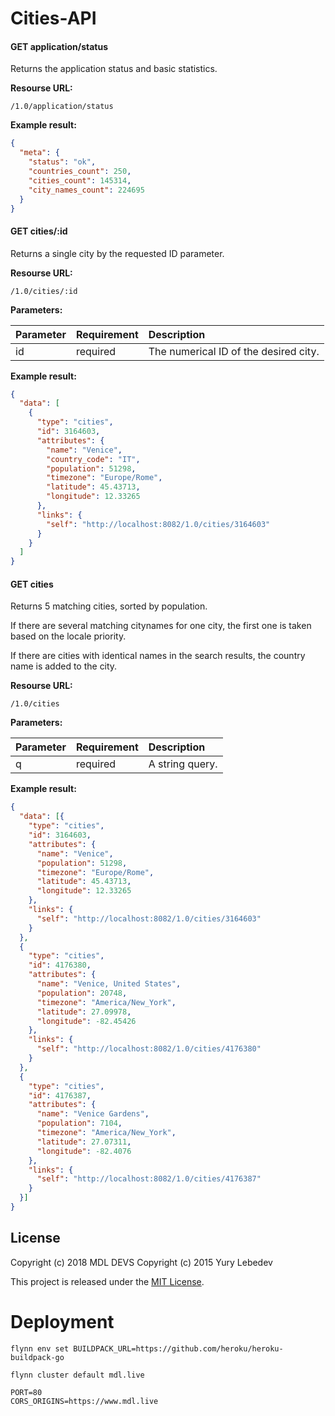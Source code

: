 # Cities-API

#### GET application/status

Returns the application status and basic statistics.

**Resourse URL:**

`/1.0/application/status`

**Example result:**

```json
{
  "meta": {
    "status": "ok",
    "countries_count": 250,
    "cities_count": 145314,
    "city_names_count": 224695
  }
}
```

#### GET cities/:id

Returns a single city by the requested ID parameter.

**Resourse URL:**

`/1.0/cities/:id`

**Parameters:**

| Parameter | Requirement | Description |
| :--- | :--- | :--- |
| id | required | The numerical ID of the desired city.

**Example result:**

```json
{
  "data": [
    {
      "type": "cities",
      "id": 3164603,
      "attributes": {
        "name": "Venice",
        "country_code": "IT",
        "population": 51298,
        "timezone": "Europe/Rome",
        "latitude": 45.43713,
        "longitude": 12.33265
      },
      "links": {
        "self": "http://localhost:8082/1.0/cities/3164603"
      }
    }
  ]
}
```

#### GET cities

Returns 5 matching cities, sorted by population.

If there are several matching citynames for one city, the first one is
taken based on the locale priority.

If there are cities with identical names in the search results, the
country name is added to the city.

**Resourse URL:**

`/1.0/cities`

**Parameters:**

| Parameter | Requirement | Description |
| :--- | :--- | :--- |
| q | required | A string query.

**Example result:**

```json
{
  "data": [{
    "type": "cities",
    "id": 3164603,
    "attributes": {
      "name": "Venice",
      "population": 51298,
      "timezone": "Europe/Rome",
      "latitude": 45.43713,
      "longitude": 12.33265
    },
    "links": {
      "self": "http://localhost:8082/1.0/cities/3164603"
    }
  },
  {
    "type": "cities",
    "id": 4176380,
    "attributes": {
      "name": "Venice, United States",
      "population": 20748,
      "timezone": "America/New_York",
      "latitude": 27.09978,
      "longitude": -82.45426
    },
    "links": {
      "self": "http://localhost:8082/1.0/cities/4176380"
    }
  },
  {
    "type": "cities",
    "id": 4176387,
    "attributes": {
      "name": "Venice Gardens",
      "population": 7104,
      "timezone": "America/New_York",
      "latitude": 27.07311,
      "longitude": -82.4076
    },
    "links": {
      "self": "http://localhost:8082/1.0/cities/4176387"
    }
  }]
}
```

## License

Copyright (c) 2018 MDL DEVS
Copyright (c) 2015 Yury Lebedev

This project is released under the [MIT License](http://www.opensource.org/licenses/MIT).








# Deployment
```
flynn env set BUILDPACK_URL=https://github.com/heroku/heroku-buildpack-go

flynn cluster default mdl.live

PORT=80
CORS_ORIGINS=https://www.mdl.live
```
